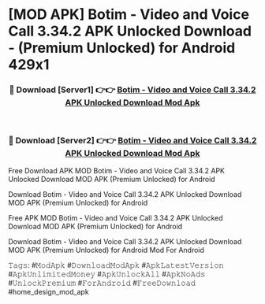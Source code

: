 # [MOD APK] Botim - Video and Voice Call 3.34.2 APK Unlocked Download - (Premium Unlocked) for Android 429x1



<div align="center">
<h3>🔴 Download [Server1] 👉👉 <a href="https://momento.my/?title=Botim_-_Video_and_Voice_Call_3.34.2_APK_Unlocked_Download">Botim - Video and Voice Call 3.34.2 APK Unlocked Download Mod Apk</a></h3><br>

<h3>🔴 Download [Server2] 👉👉 <a href="https://momento.my/?title=Botim_-_Video_and_Voice_Call_3.34.2_APK_Unlocked_Download">Botim - Video and Voice Call 3.34.2 APK Unlocked Download Mod Apk</a></h3>
</div>



Free Download APK MOD Botim - Video and Voice Call 3.34.2 APK Unlocked Download MOD APK (Premium Unlocked) for Android

Download Botim - Video and Voice Call 3.34.2 APK Unlocked Download MOD APK (Premium Unlocked) for Android

Free APK MOD Botim - Video and Voice Call 3.34.2 APK Unlocked Download MOD APK (Premium Unlocked) for Android

Download Botim - Video and Voice Call 3.34.2 APK Unlocked Download MOD APK (Premium Unlocked) for Android Mod For Android

𝚃𝚊𝚐𝚜: #𝙼𝚘𝚍𝙰𝚙𝚔 #𝙳𝚘𝚠𝚗𝚕𝚘𝚊𝚍𝙼𝚘𝚍𝙰𝚙𝚔 #𝙰𝚙𝚔𝙻𝚊𝚝𝚎𝚜𝚝𝚅𝚎𝚛𝚜𝚒𝚘𝚗 #𝙰𝚙𝚔𝚄𝚗𝚕𝚒𝚖𝚒𝚝𝚎𝚍𝙼𝚘𝚗𝚎𝚢 #𝙰𝚙𝚔𝚄𝚗𝚕𝚘𝚌𝚔𝙰𝚕𝚕 #𝙰𝚙𝚔𝙽𝚘𝙰𝚍𝚜 #𝚄𝚗𝚕𝚘𝚌𝚔𝙿𝚛𝚎𝚖𝚒𝚞𝚖 #𝙵𝚘𝚛𝙰𝚗𝚍𝚛𝚘𝚒𝚍 #𝙵𝚛𝚎𝚎𝙳𝚘𝚠𝚗𝚕𝚘𝚊𝚍 #home_design_mod_apk
